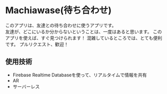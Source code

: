 # Machiawase(待ち合わせ)
このアプリは、友達との待ち合わせに使うアプリです。	
友達が、どこにいるか分からないということは、一度はあると思います。 このアプリを使えば、すぐ見つけられます！
混雑しているところでは、とても便利です。
プルリクエスト、歓迎！

## 使用技術
* Firebase Realtime Databaseを使って、リアルタイムで情報を共有	
* AR
* サーバーレス	


